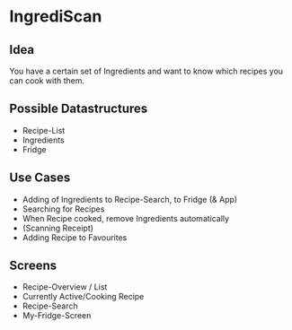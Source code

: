 # IngrediScan

## Idea
You have a certain set of Ingredients and want to know which recipes you can cook with them.

## Possible Datastructures
- Recipe-List
- Ingredients
- Fridge

## Use Cases
- Adding of Ingredients to Recipe-Search, to Fridge (& App)
- Searching for Recipes
- When Recipe cooked, remove Ingredients automatically
- (Scanning Receipt)
- Adding Recipe to Favourites

## Screens
- Recipe-Overview / List
- Currently Active/Cooking Recipe
- Recipe-Search
- My-Fridge-Screen
